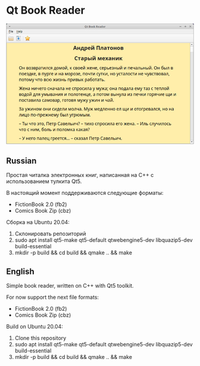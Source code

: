 # Qt Book Reader #

![Screenshot](./screenshot.png)

## Russian ##
Простая читалка электронных книг, написанная на C++ с использованием тулкита Qt5.

В настоящий момент поддерживаются следующие форматы:
* FictionBook 2.0 (fb2)
* Comics Book Zip (cbz)

Сборка на Ubuntu 20.04:
1. Склонировать репозиторий
2. sudo apt install qt5-make qt5-default qtwebengine5-dev libquazip5-dev build-essential
3. mkdir -p build && cd build && qmake .. && make

## English ##
Simple book reader, written on C++ with Qt5 toolkit.

For now support the next file formats:
* FictionBook 2.0 (fb2)
* Comics Book Zip (cbz)

Build on Ubuntu 20.04:
1. Clone this repository
2. sudo apt install qt5-make qt5-default qtwebengine5-dev libquazip5-dev build-essential
3. mkdir -p build && cd build && qmake .. && make

